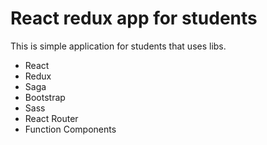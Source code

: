 # React redux app for students

This is simple application for students that uses libs.

- React
- Redux
- Saga
- Bootstrap
- Sass
- React Router
- Function Components





